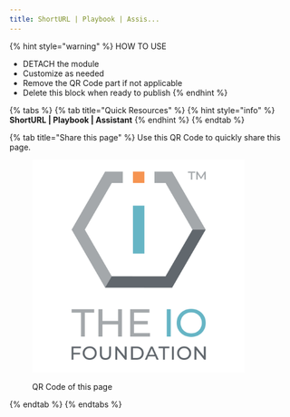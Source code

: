 ```yaml
---
title: ShortURL | Playbook | Assis...
---
```


{% hint style="warning" %}
HOW TO USE

* DETACH the module
* Customize as needed
* Remove the QR Code part if not applicable
* Delete this block when ready to publish
{% endhint %}

{% tabs %}
{% tab title="Quick Resources" %}
{% hint style="info" %}
**ShortURL | Playbook | Assistant**
{% endhint %}
{% endtab %}

{% tab title="Share this page" %}
Use this QR Code to quickly share this page.

<figure><img src="../assets/[TIOF] Comms [P] TIOF Full Logo C T HiRes ENG v1.6.png" alt="" width="375"><figcaption><p>QR Code of this page</p></figcaption></figure>
{% endtab %}
{% endtabs %}

